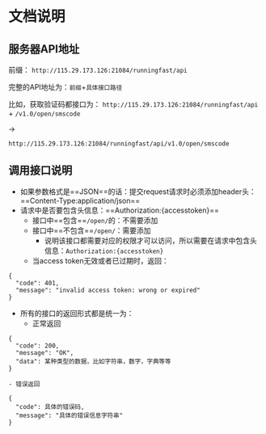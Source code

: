 # 文档说明
## 服务器API地址
前缀：
```http://115.29.173.126:21084/runningfast/api```


完整的API地址为：```前缀```+```具体接口路径```

比如，获取验证码都接口为：
```http://115.29.173.126:21084/runningfast/api``` + ```/v1.0/open/smscode```

->

```http://115.29.173.126:21084/runningfast/api/v1.0/open/smscode```

## 调用接口说明
- 如果参数格式是==JSON==的话：提交request请求时必须添加header头：==Content-Type:application/json==
- 请求中是否要包含头信息：==Authorization:{accesstoken}==
    - 接口中==包含==```/open/```的：不需要添加
    - 接口中==不包含==```/open/```：需要添加
        - 说明该接口都需要对应的权限才可以访问，所以需要在请求中包含头信息：```Authorization:{accesstoken}```
    - 当access token无效或者已过期时，返回：
```
{
  "code": 401,
  "message": "invalid access token: wrong or expired"
}
```

- 所有的接口的返回形式都是统一为：
    - 正常返回
```
{
  "code": 200,
  "message": "OK",
  "data": 某种类型的数据，比如字符串，数字，字典等等
}
```
    - 错误返回

```
{
  "code": 具体的错误码,
  "message": "具体的错误信息字符串"
}
```